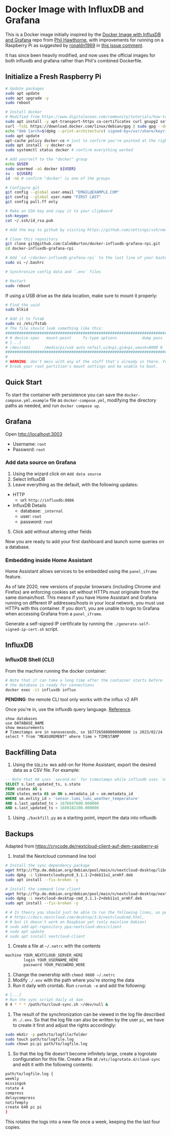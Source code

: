 # Docker Image with InfluxDB and Grafana

This is a Docker image initially inspired by the
[Docker Image with InfluxDB and Grafana](https://github.com/philhawthorne/docker-influxdb-grafana)
repo from [Phil Hawthorne](https://github.com/philhawthorne), with improvements
for running on a Raspberry Pi as suggested by
[ronaldn1969](https://github.com/ronaldn1969) in
[this issue comment](https://github.com/philhawthorne/docker-influxdb-grafana/issues/57#issuecomment-1049649757).

It has since been heavily modified, and now uses the official images for both
influxdb and grafana rather than Phil's combined Dockerfile.

## Initialize a Fresh Raspberry Pi

```sh
# Update packages
sudo apt update
sudo apt upgrade -y
sudo reboot

# Install docker
# Modified from https://www.digitalocean.com/community/tutorials/how-to-install-and-use-docker-on-debian-10
sudo apt install -y apt-transport-https ca-certificates curl gnupg2 software-properties-common
curl -fsSL https://download.docker.com/linux/debian/gpg | sudo gpg --dearmor -o /usr/share/keyrings/docker-archive-keyring.gpg
echo "deb [arch=$(dpkg --print-architecture) signed-by=/usr/share/keyrings/docker-archive-keyring.gpg] https://download.docker.com/linux/debian $(lsb_release -cs) stable" | sudo tee /etc/apt/sources.list.d/docker.list > /dev/null
sudo apt update
apt-cache policy docker-ce # just to confirm you're pointed at the right docker repo
sudo apt install -y docker-ce
sudo systemctl status docker # confirm everything worked

# Add yourself to the "docker" group
echo $USER
sudo usermod -aG docker ${USER}
su - ${USER}
id -nG # confirm "docker" is one of the groups

# Configure git
git config --global user.email "EMAIL@EXAMPLE.COM"
git config --global user.name "FIRST LAST"
git config pull.ff only

# Make an SSH key and copy it to your clipboard
ssh-keygen
cat ~/.ssh/id_rsa.pub

# Add the key to github by visiting https://github.com/settings/ssh/new

# Clone this repository
git clone git@github.com:CalebBurton/docker-influxdb-grafana-rpi.git
cd docker-influxdb-grafana-rpi

# Add `cd ~/docker-influxdb-grafana-rpi` to the last line of your bashrc
sudo vi ~/.bashrc

# Synchronize config data and `.env` files

# Restart
sudo reboot
```

If using a USB drive as the data location, make sure to mount it properly:

```sh
# Find the uuid
sudo blkid

# Add it to fstab
sudo vi /etc/fstab
# The file should look something like this:
###############################################################################
# # device-spec   mount-point     fs-type options           dump pass
# [...]
# /dev/sda1      /media/pi/usb auto nofail,uid=pi,gid=pi,umask=0000 0    0
###############################################################################
#
# WARNING: don't mess with any of the stuff that's already in there. You could
# break your root partition's mount settings and be unable to boot.
```

## Quick Start

To start the container with persistence you can save the
`docker-compose.yml.example` file as `docker-compose.yml`, modifying the
directory paths as needed, and run `docker compose up`.

## Grafana

Open <http://localhost:3003>

- Username: `root`
- Password: `root`

### Add data source on Grafana

1. Using the wizard click on `Add data source`
2. Select InfluxDB
3. Leave everything as the default, with the following updates:
  - HTTP
      - url: `http://influxdb:8086`
  - InfluxDB Details
      - database: `_internal`
      - user: `root`
      - password: `root`
5. Click add without altering other fields


Now you are ready to add your first dashboard and launch some queries on a database.

### Embedding inside Home Assistant

Home Assistant allows services to be embedded using the `panel_iframe` feature.

As of late 2020, new versions of popular browsers (including Chrome and
Firefox) are enforcing cookies set without HTTPs must originate from the same
domain/host. This means if you have Home Assistant and Grafana running on
different IP addresses/hosts in your local network, you must use HTTPs with
this container. If you don't, you are unable to login to Grafana when accessing
Grafana from a `panel_iframe`.

Generate a self-signed IP certificate by running the
`./generate-self-signed-ip-cert.sh` script.

## InfluxDB

### InfluxDB Shell (CLI)

From the machine running the docker container:

```sh
# Note that it can take a long time after the container starts before
# the database is ready for connections
docker exec -it influxdb influx
```

**PENDING**: the remote CLI tool only works with the influx v2 API
<!--
From remote machines, use the influxdb-cli tool (`brew install influxdb-cli`).
[Reference docs](https://docs.influxdata.com/influxdb/cloud/tools/influx-cli/).

```sh
influx config create --config-name <config-name> \
  --host-url http://example.com:8086 \
  --org <your-org> \
  --token <your-auth-token> \
  --active

influx ping
influx query "QUERY"
```
-->

Once you're in, use the influxdb query language.
[Reference](https://docs.influxdata.com/influxdb/v1.8/query_language/explore-schema/).

```influxdb
show databases
use DATABASE_NAME
show measurements
# Timestamps are in nanoseconds, so 1677265800000000000 is 2023/02/24
select * from "MEASUREMENT" where time > TIMESTAMP
```

## Backfilling Data

1. Using the `SQLite Web` add-on for Home Assistant, export the desired data as
a CSV file. For example:

  ```sql
  -- Note that HA uses `second.ms` for timestamps while influxdb uses `ns`
  SELECT s.last_updated_ts, s.state
  FROM states AS s
  JOIN states_meta AS sm ON s.metadata_id = sm.metadata_id
  WHERE sm.entity_id = 'sensor.lumi_lumi_weather_temperature'
  AND s.last_updated_ts > 1676847600.000000
  AND s.last_updated_ts < 1689182200.000000
  ```

1. Using `./backfill.py` as a starting point, import the data into influxdb


## Backups

Adapted from <https://crycode.de/nextcloud-client-auf-dem-raspberry-pi>

1. Install the Nextcloud command line tool

  ```sh
  # Install the sync dependency package
  wget http://ftp.de.debian.org/debian/pool/main/n/nextcloud-desktop/libnextcloudsync0_3.1.1-2+deb11u1_armhf.deb
  sudo dpkg -i libnextcloudsync0_3.1.1-2+deb11u1_armhf.deb
  sudo apt install --fix-broken -y

  # Install the command line client
  wget http://ftp.de.debian.org/debian/pool/main/n/nextcloud-desktop/nextcloud-desktop-cmd_3.1.1-2+deb11u1_armhf.deb
  sudo dpkg -i nextcloud-desktop-cmd_3.1.1-2+deb11u1_armhf.deb
  sudo apt install --fix-broken -y

  # # In theory you should just be able to run the following lines, as per
  # # https://docs.nextcloud.com/desktop/3.6/nextcloudcmd.html,
  # # but it doesn't work on Raspbian yet (only mainline Debian)
  # sudo add-apt-repository ppa:nextcloud-devs/client
  # sudo apt update
  # sudo apt install nextcloud-client
  ```

1. Create a file at `~/.netrc` with the contents

  ```txt
  machine YOUR_NEXTCLOUD_SERVER_HERE
          login YOUR_USERNAME_HERE
          password YOUR_PASSWORD_HERE
  ```

1. Change the ownership with `chmod 0600 ~/.netrc`
1. Modify `./.env` with the path where you're storing the data
1. Run it daily with crontab. Run `crontab -e` and add the following:

  ```sh
  # [...]
  # Run the sync script daily at 4am
  0 4 * * * /path/to/cloud-sync.sh >/dev/null &
  ```

1. The result of the synchronization can be viewed in the log file described in
`./.env`. So that the log file can also be written by the user `pi`,
we have to create it first and adjust the rights accordingly:

  ```sh
  sudo mkdir -p path/to/logfile/folder
  sudo touch path/to/logfile.log
  sudo chown pi:pi path/to/logfile.log
  ```

1. So that the log file doesn't become infinitely large, create a logrotate
configuration for this file. Create a file at `/etc/logrotate.d/cloud-sync` and
edit it with the following contents:

  ```sh
path/to/logfile.log {
  weekly
  missingok
  rotate 4
  compress
  delaycompress
  notifempty
  create 640 pi pi
}
  ```

  This rotates the logs into a new file once a week, keeping the the last four
  copies.
